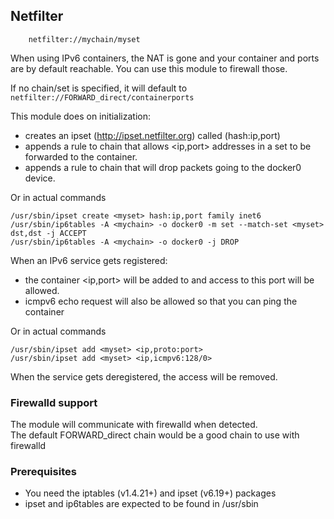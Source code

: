 ## Netfilter

        netfilter://mychain/myset

When using IPv6 containers, the NAT is gone and your container and ports are by default reachable. You can use this module to firewall those.

If no chain/set is specified, it will default to `netfilter://FORWARD_direct/containerports`

This module does on initialization:
- creates an ipset (http://ipset.netfilter.org) called <myset> (hash:ip,port)
- appends a rule to chain <mychain> that allows <ip,port> addresses in a set <myset> to be forwarded to the container.
- appends a rule to chain <mychain> that will drop packets going to the docker0 device.

Or in actual commands
```
/usr/sbin/ipset create <myset> hash:ip,port family inet6
/usr/sbin/ip6tables -A <mychain> -o docker0 -m set --match-set <myset> dst,dst -j ACCEPT
/usr/sbin/ip6tables -A <mychain> -o docker0 -j DROP
```

When an IPv6 service gets registered:
- the container <ip,port> will be added to <myset> and access to this port will be allowed.
- icmpv6 echo request will also be allowed so that you can ping the container

Or in actual commands
```
/usr/sbin/ipset add <myset> <ip,proto:port>
/usr/sbin/ipset add <myset> <ip,icmpv6:128/0>
```

When the service gets deregistered, the access will be removed.

### Firewalld support
The module will communicate with firewalld when detected.   
The default FORWARD_direct chain would be a good chain to use with firewalld

### Prerequisites
- You need the iptables (v1.4.21+) and ipset (v6.19+) packages
- ipset and ip6tables are expected to be found in /usr/sbin

